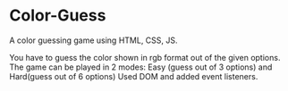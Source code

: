 # Color-Guess
A color guessing game using HTML, CSS, JS.

You have to guess the color shown in rgb format out of the given options.
The game can be played in 2 modes: Easy (guess out of 3 options) and Hard(guess out of 6 options)
Used DOM and added event listeners.
